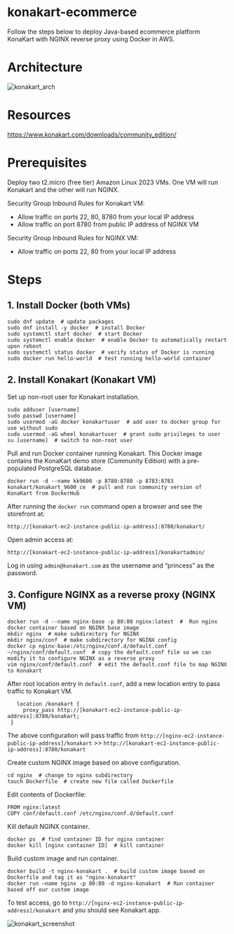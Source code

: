 # konakart-ecommerce
Follow the steps below to deploy Java-based ecommerce platform KonaKart with NGINX reverse proxy using Docker in AWS.

# Architecture

![konakart_arch](https://github.com/carlyn-aarish/konakart-ecommerce/konakart_arch.png)

# Resources
https://www.konakart.com/downloads/community_edition/

# Prerequisites
Deploy two t2.micro (free tier) Amazon Linux 2023 VMs. One VM will run Konakart and the other will run NGINX.

Security Group Inbound Rules for Konakart VM:
* Allow traffic on ports 22, 80, 8780 from your local IP address
* Allow traffic on port 8780 from public IP address of NGINX VM

Security Group Inbound Rules for NGINX VM:
* Allow traffic on ports 22, 80 from your local IP address

# Steps

## 1. Install Docker (both VMs)
   ```
   sudo dnf update  # update packages
   sudo dnf install -y docker  # install Docker
   sudo systemctl start docker  # start Docker
   sudo systemctl enable docker  # enable Docker to automatically restart upon reboot
   sudo systemctl status docker  # verify status of Docker is running
   sudo docker run hello-world  # test running hello-world container
   ```
   
## 2. Install Konakart (Konakart VM)
   Set up non-root user for Konakart installation.
   ```
   sudo adduser [username]
   sudo passwd [username]
   sudo usermod -aG docker konakartuser  # add user to docker group for use without sudo
   sudo usermod -aG wheel konakartuser  # grant sudo privileges to user
   su [username]  # switch to non-root user
   ```
   Pull and run Docker container running Konakart. This Docker image contains the KonaKart demo store (Community Edition) with a pre-populated PostgreSQL database.
   ```
   docker run -d --name kk9600 -p 8780:8780 -p 8783:8783 konakart/konakart_9600_ce  # pull and run community version of KonaKart from DockerHub
   ```
   After running the `docker run` command open a browser and see the storefront at:

   ```
   http://[konakart-ec2-instance-public-ip-address]:8780/konakart/
   ```
   Open admin access at:
   ```
   http://[konakart-ec2-instance-public-ip-address]/konakartadmin/
   ```
   Log in using `admin@konakart.com` as the username and “princess” as the password.

## 3. Configure NGINX as a reverse proxy (NGINX VM)
   ```
   docker run -d --name nginx-base -p 80:80 nginx:latest  #  Run nginx docker container based on NGINX base image
   mkdir nginx  # make subdirectory for NGINX
   mkdir nginx/conf  # make subdirectory for NGINX config
   docker cp nginx-base:/etc/nginx/conf.d/default.conf ~/nginx/conf/default.conf  # copy the default.conf file so we can modify it to configure NGINX as a reverse proxy
   vim nginx/conf/default.conf  # edit the default.conf file to map NGINX to Konakart
   ```

   After root location entry in `default.conf`, add a new location entry to pass traffic to Konakart VM.
   ```
      location /konakart {
        proxy_pass http://[konakart-ec2-instance-public-ip-address]:8780/konakart;
    }
   ```
   The above configuration will pass traffic from `http://[nginx-ec2-instance-public-ip-address]/konakart` >> `http://[konakart-ec2-instance-public-ip-address]:8780/konakart`

   Create custom NGINX image based on above configuration.

   ```
   cd nginx  # change to nginx subdirectory
   touch Dockerfile  # create new file called Dockerfile
   ```

   Edit contents of Dockerfile:
   ```
   FROM nginx:latest 
   COPY conf/default.conf /etc/nginx/conf.d/default.conf
   ```

   Kill default NGINX container.
   ```
   docker ps  # find container ID for nginx container
   docker kill [nginx container ID]  # kill container
   ```
   
   Build custom image and run container.
   ```
   docker build -t nginx-konakart .  # build custom image based on Dockerfile and tag it as "nginx-konakart"
   docker run –name nginx -p 80:80 -d nginx-konakart  # Run container based off our custom image
   ```

   To test access, go to `http://[nginx-ec2-instance-public-ip-address]/konakart` and you should see Konakart app.

   ![konakart_screenshot](https://github.com/carlyn-aarish/konakart-ecommerce/konakart_screenshot.png)
